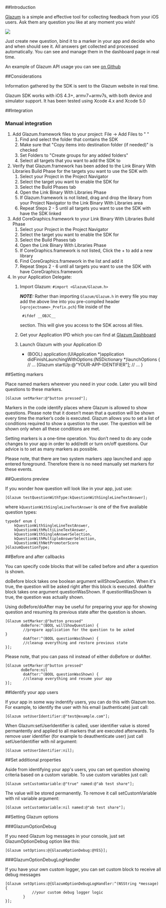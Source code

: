 ##Introduction

[Glazum](http://www.glazum.com) is a simple and effective tool for collecting feedback from your iOS users. Ask them any question you like at any moment you wish!

![](https://raw.github.com/glazum/glazum-ios-example/master/screenshots/screenshot.gif)

Just create new question, bind it to a marker in your app and decide who and when should see it. All answers get collected and processed automatically.
You can see and manage them in the dashboard page in real time.

An example of Glazum API usage you can see [on Github](https://github.com/glazum/glazum-ios-example) 

##Considerations

Information gathered by the SDK is sent to the Glazum website in real time.

Glazum SDK works with iOS 4.3+, armv7+armv7s, with both device and simulator support. It has been tested using Xcode 4.x and Xcode 5.0


##Integration

<!-- ### Using CocoaPods

[CocoaPods](http://cocoapods.org/) is a dependency manager for Objective-C, which automates and simplifies the process of using 3rd-party libraries like Glazum in your projects.

#### Download CocoaPods

CocoaPods is distributed as a ruby gem, and is installed by running the following commands in Terminal.app:
	`$ sudo gem install cocoapods
	 $ pod setup`

#### Create a Podfile

Project dependencies to be managed by CocoaPods are specified in a file called Podfile. Create this file in the same directory as your Xcode project (.xcodeproj) file:

	$ edit Podfile
	pod 'Glazum', '~> 0.2'`
	
#### Install Dependencies

Now you can install the dependencies in your project:
	`$ pod install`

From now on, be sure to always open the generated Xcode workspace (.xcworkspace) instead of the project file when building your project:
	`$ open YourProject.xcworkspace` -->
	
### Manual integration

1. Add Glazum.framework files to your project: File -&gt; Add Files to " "
    1. Find and select the folder that contains the SDK
    2. Make sure that "Copy items into destination folder (if needed)" is checked
    3. Set Folders to "Create groups for any added folders"
    4. Select all targets that you want to add the SDK to
2. Verify that Glazum.framework has been added to the Link Binary With Libraries Build Phase for the targets you want to use the SDK with     
    1. Select your Project in the Project Navigator
    2. Select the target you want to enable the SDK for
    3. Select the Build Phases tab
    4. Open the Link Binary With Libraries Phase
    5. If Glazum.framework is not listed, drag and drop the library from your Project Navigator to the Link Binary With Libraries area
    6. Repeat Steps 2 - 5 until all targets you want to use the SDK with have the SDK linked
3. Add CoreGraphics.framework to your Link Binary With Libraries Build Phase
    1. Select your Project in the Project Navigator
    2. Select the target you want to enable the SDK for
    3. Select the Build Phases tab
    4. Open the Link Binary With Libraries Phase
    5. If CoreGraphics.framework is not listed, Click the + to add a new library
    6. Find CoreGraphics.framework in the list and add it
    7. Repeat Steps 2 - 6 until all targets you want to use the SDK with have CoreGraphics.framework
4. In your Application Delegate:
    1. Import Glazum: `#import <Glazum/Glazum.h>`                      

        ***NOTE:*** Rather than importing `Glazum/Glazum.h` in every file you may add the above line into you pre-compiled header (`<projectname>_Prefix.pch`) file inside of the


            #ifdef __OBJC__ 


        section. This will give you access to the SDK across all files.
    2. Get your Application IPD which you can find at [Glazum Dashboard](http://www.glazum.com/dashboard/)
    3. Launch Glazum with your Application ID

		- (BOOL) application:(UIApplication *)application didFinishLaunchingWithOptions:(NSDictionary *)launchOptions {   
			// ...
			[Glazum startUp:@"YOUR-APP-IDENTIFIER"];
			// ...
		}

##Setting markers

Place named markers wherever you need in your code. Later you will bind questions to these markers.

	[Glazum setMarker:@"button pressed"];

Markers in the code identify places where Glazum is allowed to show questions. Please note that it doesn’t mean that a question will be shown every time the marker’s code is executed. Glazum allows you to set a list of conditions required to show a question to the user. The question will be shown only when all these conditions are met.

Setting markers is a one-time operation. You don’t need to do any code changes to your app in order to add/edit or turn on/off questions. Our advice is to set as many markers as possible.

Please note, that there are two system markers :app launched and :app entered foreground. Therefore there is no need manually set markers for these events.

##Questions preview

If you wonder how question will look like in your app, just use:

	[Glazum testQuestionWithType:kQuestionWithSingleLineTextAnswer];
where `kQuestionWithSingleLineTextAnswer` is one of the five available question types:

	typedef enum {
		kQuestionWithSingleLineTextAnswer,
		kQuestionWithMultiLineTextAnswer,
		kQuestionWithSingleAnswerSelection,
		kQuestionWithMultipleAnswerSelection,
		kQuestionWithNetPromoterScore
	}GlazumQuestionType;
	
##Before and after callbacks

You can specify code blocks that will be called before and after a question is shown.

doBefore block takes one boolean argument willShowQuestion. When it's true, the question will be asked right after this block is executed. doAfter block takes one argument questionWasShown. If questionWasShown is true, the question was actually shown.

Using doBefore/doAfter may be useful for preparing your app for showing question and resuming its previous state after the question is shown.

	[Glazum setMarker:@"button pressed"
		   doBefore:^(BOOL willShowQuestion) {
			//prepare application for the question to be asked
	}
			doAfter:^(BOOL questionWasShown) {
			//cleanup everything and restore previous state
	}];
	
Please note, that you can pass nil instead of either doBefore or doAfter.

	[Glazum setMarker:@"button pressed"
		   doBefore:nil
			doAfter:^(BOOL questionWasShown) {
			//cleanup everything and resume your app
	}];
	
##Identify your app users

If your app in some way indentify users, you can do this with Glazum too. For example, to identify the user with his email (authenticate) just call:

	[Glazum setUserIdentifier:@"test@example.com"];

When Glazum:setUserIdentifier is called, user identifier value is stored permantently and applied to all markers that are executed afterwards. To remove user identifier (for example to deauthenticate user) just call setUserIdentifier with nil argument:
	
	[Glazum setUserIdentifier:nil];
	
##Set additional properties

Aside from identifying your app's users, you can set question showing criteria based on a custom variable. To use custom variables just call:

	[Glazum setCustomVariable:@"true" named:@"ab test share"];

The value will be stored permanently. To remove it call setCustomVariable with nil variable argument:

	[Glazum setCustomVariable:nil named:@"ab test share"];
	
##Setting Glazum options

###GlazumOptionDebug

If you need Glazum log messages in your console, just set GlazumOptionDebug option like this:

	[Glazum setOptions:@{GlazumOptionDebug:@YES}];

###GlazumOptionDebugLogHandler

If you have your own custom logger, you can set custom block to receive all debug messages

	[Glazum setOptions:@{GlazumOptionDebugLogHandler:^(NSString *message) {
				//your custom debug logger logic
			}
	}];